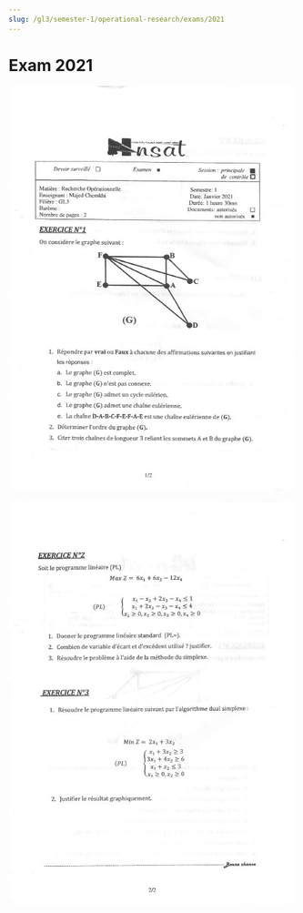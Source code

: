 ```yaml
---
slug: /gl3/semester-1/operational-research/exams/2021
---
```


# Exam 2021

![1](assets/2021-1.jpg)

![2](assets/2021-2.jpg)
